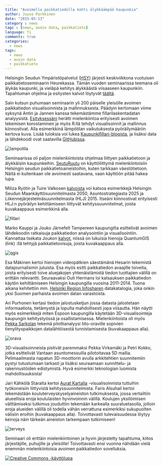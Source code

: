 ```yaml
---
title: "Avoimella paikkatiedolla kohti älykkäämpää kaupunkia"
author: Juuso Parkkinen
date: "2015-03-13"
category : news
tags : [news, avoin data, paikkatieto]
language: fi
comments: true
categories:
  - news
tags:
  - news
  - avoin data
  - paikkatieto
---
```


Helsingin Seudun Ympäristöpalvelut ([HSY]) järjesti keskiviikkona vuotuisen paikkatietoseminaarin Heurekassa. Tämän vuoden seminaarissa teemana oli älykäs kaupunki, ja vieläpä kehitys älykkäästä viisaaseen kaupunkiin. Tapahtuman ohjelma ja esitysten kalvot löytyvät [täältä][hsy-kalvot].

[HSY]: https://www.hsy.fi/fi/asukkaalle/Sivut/default.aspx
[hsy-kalvot]: https://www.hsy.fi/fi/asiantuntijalle/tapahtumat/seminaarit/paikkatietoseminaarit/Sivut/Paikkatietoseminaarit.aspx

Sain kutsun puhumaan seminaarin yli 200 päiselle yleisölle avoimen paikkatiedon visualisoinnista ja mallinnuksesta. Päädyin kertomaan viime syksynä Antin ja Jannen kanssa tekemästämme fillarilaskentadatan analyysistä. [Esityksessäni][kalvot] herätti mielenkiintoa erityisesti avoimen tekemisen korostaminen ja myös R:llä tehdyt visualisoinnit ja mallinnus kiinnostivat. Alla esimerkkinä lämpötilan vaikutuksesta pyöräilymääriin kertova kuva. Lisää tuloksia voi lukea [Kaupunkifillari-blogista][blogi], ja lisäksi data ja lähdekoodi ovat saatavilla [GitHubissa].

![lampotila](/post/2015-03-13-hsy-paikkatietoseminaari.fi_files/a4f_lampotila_vari_v2.png)

[kalvot]: http://www.slideshare.net/ouzor/hsy-2015-fillaridata
[blogi]: http://www.kaupunkifillari.fi/blog/2015/03/04/pyoraily-on-arkista-touhua
[GitHubissa]: https://github.com/apoikola/fillarilaskennat/

Seminaarissa oli paljon mielenkiintoista ohjelmaa liittyen paikkatietoon ja älykkäisiin kaupunkeihin. [SeutuRuutu] on käyttöliittymä mielenkiintoisiin Helsingin seudun paikkatietoaineistoihin, kuten tarkkaan väestötietoon. Näitä ei kuitenkaan ole avoimesti saatavana, vaan käyttöön pitää hakea lupa.

[SeutuRuutu]: https://www.hsy.fi/fi/asiantuntijalle/seututieto/paikkatiedot/Sivut/SeutuRuutu.aspx


Miliza Ryötin ja Tuire Valkosen [kalvoista][hki-kalvot] voi katsoa esimerkkejä Helsingin Seudun Maankäyttösuunnitelmasta 2050, Asuntostrategiasta 2025 ja Liikennejärjestelmäsuunnitelmasta (HLJ) 2015. Itseäni kiinnostivat erityisesti HLJ:n pyöräilyn kehittämiseen liittyvät kehityssuunnitelmat, joista kuvakaappaus esimerkkinä alla.

![fillari](/post/2015-03-13-hsy-paikkatietoseminaari.fi_files/fillari_elama.png)

[hki-kalvot]: https://www.hsy.fi/fi/asiantuntijalle/tapahtumat/seminaarit/paikkatietoseminaarit/Documents/2015/Miliza_Ryoti_ja_Tuire_Valkonen.pdf

Marko Kauppi ja Jouko Järnefelt Tampereen kaupungilta esittelivät avoimen lähdekoodin ratkaisuja paikkatiedon analysointiin ja visualisointiin. Kannattaa tsekata Joukon [kalvot][jouko-kalvot], niissä on lukuisia hienoja QuantumGIS (link) :llä tehtyjä paikkatietovisuja, joista kuvakaappaus alla.

![qgis](/post/2015-03-13-hsy-paikkatietoseminaari.fi_files/qgis.png)

[jouko-kalvot]: https://www.hsy.fi/fi/asiantuntijalle/tapahtumat/seminaarit/paikkatietoseminaarit/Documents/2015/Jouko_Jarnefelt.pdf

Esa Mäkinen kertoi hienojen videopätkien säestämänä Hesarin tekemistä datajournalismin jutuista. Esa myös esitti paikkatiedon avaajille toiveita, joista erityisesti toive aluejakojen yhtenäistämistä tiedon tuottajien välillä on erittäin relevantti. Seuraavaksi Outi Hermans loi katsauksen paikkatiedon käytön kehittämiseen Helsingin kaupungilla vuosina 2011-2014. Tuona aikana kehitettiin mm. [Helsinki Region Infosharen][hri] datakatalogia, joka onkin yksi Suomen parhaista avoimen datan varastoista.

[hri]: http://hri.fi/

Ari Purhonen kertasi tiedon jalostusketjun jossa datasta jalostetaan informaatiota, tietämystä ja lopulta mahdollisesti jopa viisautta. Hän näytti myös esimerkkejä miten Espoon kaupungilla käytetään 3D-visualisointeja kaupungin kehitystyössä ja osallistamisessa. Mielenkiintoista oli myös [Pekka Sarkolan][gispo] tekemä pilottianalyysi liito-oraville sopivien tienylityspaikkojen datalähtöisestä tunnistamisesta (kuvakaappaus alla).

![orava](/post/2015-03-13-hsy-paikkatietoseminaari.fi_files/orava.png)

[gispo]: http://gispo.fi/Gispo

3D-visualisoinneista pistivät paremmaksi Pekka Virkamäki ja Petri Kokko, jotka esittelivät Vantaan asuntomessuilla pilotoitavaa 5D mallia. Pelimaailmasta napatun 3D-moottorin avulla arkkitehtien suunnitemiin pystyi tutustumaan tarkasti ja lisäksi seuraamaan sunnittelu- ja rakennustöiden edistymistä. Hyvä esimerkki teknologian luomista mahdollisuuksista!

Jari Kähkölä Staralta kertoi [Aurat Kartalla] -visualisoinnista tuttuihin työkoneisiin liittyvistä kehityssuunnitelmista. Faris Alsuhail kertoi tekemästään kouluterveyskyselyaineiston tutkimuksesta, jossa vertailtiin alueellisia eroja koululaisten hyvinvoinnin välillä. Koulujen yksilöimisen välttämiseksi tutkimus jouduttiin tekemään karkealla suuraluetasolla, jolloin eroja alueiden välillä oli todella vähän verrattuna esimerkiksi sukupuolten välisiin eroihin (kuvakaappaus alla). Toivottavasti tulevaisuudessa löytyy keinoja näin tärkeän aineiston tarkempaan tutkimiseen!

![terveys](/post/2015-03-13-hsy-paikkatietoseminaari.fi_files/terveys.png)

[Aurat Kartalla]: http://www.auratkartalla.com/

Seminaari oli erittäin mielenkiintoinen ja hyvin järjestetty tapahtuma, kiitos järjestäjille, puhujille ja yleisölle! Toivottavasti ensi vuonna nähdään vielä enemmän mielenkiintoisia avoimen paikkatiedon sovelluksia.



<a rel="license" href="http://creativecommons.org/licenses/by/4.0/">
<img alt="Creative Commons -käyttölupa" style="border-width:0"
src="http://i.creativecommons.org/l/by/4.0/88x31.png" /> </a>